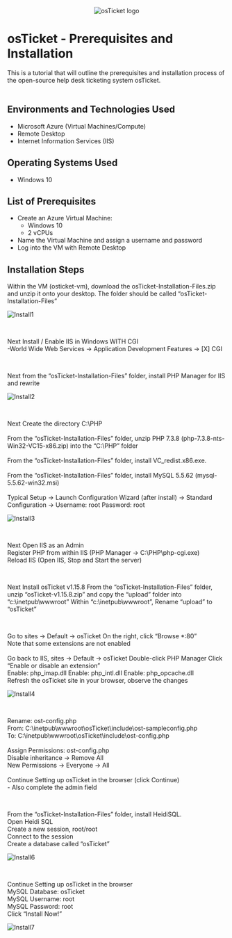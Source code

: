 <p align="center">
<img src="https://i.imgur.com/Clzj7Xs.png" alt="osTicket logo"/>
</p>

<h1>osTicket - Prerequisites and Installation</h1>
This is a tutorial that will outline the prerequisites and installation process of the open-source help desk ticketing system osTicket.<br>

<br>

<h2>Environments and Technologies Used</h2>

- Microsoft Azure (Virtual Machines/Compute)
- Remote Desktop
- Internet Information Services (IIS)


<h2>Operating Systems Used </h2>

- Windows 10</b>

<h2>List of Prerequisites</h2>

- Create an Azure Virtual Machine:
    - Windows 10
    - 2 vCPUs
- Name the Virtual Machine and assign a username and password
- Log into the VM with Remote Desktop

<h2>Installation Steps</h2>


<p>
Within the VM (osticket-vm), download the osTicket-Installation-Files.zip and unzip it onto your desktop. The folder should be called “osTicket-Installation-Files”
</p>

![Install1](https://github.com/user-attachments/assets/04600937-e2c0-40a4-a775-00d08b131180)

<br>

<p>
Next Install / Enable IIS in Windows WITH CGI <br>
  -World Wide Web Services -> Application Development Features -> [X] CGI
</p>

 <br>
 
<p>
Next from the “osTicket-Installation-Files” folder, install PHP Manager for IIS and rewrite
</p>

![Install2](https://github.com/user-attachments/assets/cd9e06de-ee14-4c90-8234-c8ccad01d6b2)


<br>

<p>
  Next Create the directory C:\PHP <br><br>
From the “osTicket-Installation-Files” folder, unzip PHP 7.3.8 (php-7.3.8-nts-Win32-VC15-x86.zip) into the “C:\PHP” folder
<br>
<br>
From the “osTicket-Installation-Files” folder, install VC_redist.x86.exe.
<br>
<br>
From the “osTicket-Installation-Files” folder, install MySQL 5.5.62 (mysql-5.5.62-win32.msi)<br><br>
Typical Setup ->
Launch Configuration Wizard (after install) ->
Standard Configuration ->
Username: root
Password: root
</p>

![Install3](https://github.com/user-attachments/assets/45cbd896-e831-491e-8aec-ba82a740580b)

<br> 

<p>
Next Open IIS as an Admin<br>
Register PHP from within IIS (PHP Manager -> C:\PHP\php-cgi.exe)<br>
Reload IIS (Open IIS, Stop and Start the server)
</p>

<br>

<p>
  Next Install osTicket v1.15.8 From the “osTicket-Installation-Files” folder, unzip “osTicket-v1.15.8.zip” and copy the “upload” folder into “c:\inetpub\wwwroot”
Within “c:\inetpub\wwwroot”, Rename “upload” to “osTicket”
</p>



<br>



<p>
Go to sites -> Default -> osTicket
On the right, click “Browse *:80”
<br>
Note that some extensions are not enabled<br>
<br>
Go back to IIS, sites -> Default -> osTicket
Double-click PHP Manager
Click “Enable or disable an extension”<br>
Enable: php_imap.dll
Enable: php_intl.dll
Enable: php_opcache.dll<br>
Refresh the osTicket site in your browser, observe the changes
</p>

![Install4](https://github.com/user-attachments/assets/4e7616c0-9eaa-45e5-8989-3ff1571462ad)

<br>

<p>
  Rename: ost-config.php<br>
From: C:\inetpub\wwwroot\osTicket\include\ost-sampleconfig.php<br>
To: C:\inetpub\wwwroot\osTicket\include\ost-config.php
<br>
<br>
Assign Permissions: ost-config.php<br>
Disable inheritance -> Remove All<br>
New Permissions -> Everyone -> All
<br>
<br>
Continue Setting up osTicket in the browser (click Continue)<br>
  - Also complete the admin field
</p>


<br>


<p>
  From the “osTicket-Installation-Files” folder, install HeidiSQL.<br>
Open Heidi SQL<br>
Create a new session, root/root<br>
Connect to the session<br>
Create a database called “osTicket”
</p>

![Install6](https://github.com/user-attachments/assets/bbe63f8b-65b9-4cdf-bca3-927d2dbdd831)

<br>

<p>
  Continue Setting up osTicket in the browser<br>
MySQL Database: osTicket<br>
MySQL Username: root<br>
MySQL Password: root<br>
Click “Install Now!”<br>
</p>

![Install7](https://github.com/user-attachments/assets/bc99a66c-2342-4850-80bd-fb9c52e5f327)

